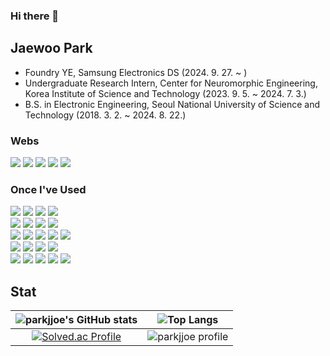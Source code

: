 ### Hi there 👋

## **Jaewoo Park**
- Foundry YE, Samsung Electronics DS (2024. 9. 27. ~ )
- Undergraduate Research Intern, Center for Neuromorphic Engineering, Korea Institute of Science and Technology (2023. 9. 5. ~ 2024. 7. 3.)  
- B.S. in Electronic Engineering, Seoul National University of Science and Technology (2018. 3. 2. ~ 2024. 8. 22.)

### Webs
<a href="mailto:jeau6565@gmail.com"><img src="https://img.shields.io/badge/Gmail-EA4335?style=for-the-badge&logo=Gmail&logoColor=white&link=mailto:jeau6565@gmail.com"/></a>
<a href="https://github.com/parkjjoe"><img src="https://img.shields.io/badge/GitHub-181717?style=for-the-badge&logo=GitHub&logoColor=white&link=https://github.com/parkjjoe"/></a>
<a href="https://www.linkedin.com/in/p-jaorek"><img src="https://img.shields.io/badge/LinkedIn-0A66C2?style=for-the-badge&logo=LinkedIn&logoColor=white&link=https://www.linkedin.com/in/p-jaorek"/></a>
<a href="https://blog.naver.com/jeau6565"><img src="https://img.shields.io/badge/Naver%20Blog-03C75A?style=for-the-badge&logo=Naver&logoColor=white&link=https://blog.naver.com/jeau6565"/></a>
<a href="https://velog.io/@parkjjoe/posts"><img src="https://img.shields.io/badge/Velog-20C997?style=for-the-badge&logo=Velog&logoColor=white&link=https://velog.io/@parkjjoe/posts"/></a>

### Once I've Used

<div>
<img src="https://img.shields.io/badge/Python-3776AB?style=flat&logo=Python&logoColor=white"/>
<img src="https://img.shields.io/badge/Java-007396?style=flat&logo=Java&logoColor=white">
<img src="https://img.shields.io/badge/C-A8B9CC?style=flat&logo=C&logoColor=white">
<img src="https://img.shields.io/badge/R-276DC3?style=flat&logo=R&logoColor=white">
<br>
<img src="https://img.shields.io/badge/TensorFlow-FF6F00?style=flat&logo=TensorFlow&logoColor=white"/>
<img src="https://img.shields.io/badge/Keras-D00000?style=flat&logo=Keras&logoColor=white"/>
<img src="https://img.shields.io/badge/PyTorch-EE4C2C?style=flat&logo=PyTorch&logoColor=white"/>
<img src="https://img.shields.io/badge/Pandas-150458?style=flat&logo=pandas&logoColor=white"/>
<br>
<img src="https://img.shields.io/badge/Anaconda-44A833?style=flat&logo=Anaconda&logoColor=white"/>
<img src="https://img.shields.io/badge/PyCharm-000000?style=flat&logo=PyCharm&logoColor=white">
<img src="https://img.shields.io/badge/Spyder%20IDE-FF0000?style=flat&logo=Spyder%20IDE&logoColor=white"/>
<img src="https://img.shields.io/badge/Jupyter-F37626?style=flat&logo=Jupyter&logoColor=white"/>
<img src="https://img.shields.io/badge/Google%20Colab-F9AB00?style=flat&logo=Google%20Colab&logoColor=white"/>
<br>
<img src="https://img.shields.io/badge/Eclipse%20IDE-2C2255?style=flat&logo=Eclipse%20IDE&logoColor=white"/>
<img src="https://img.shields.io/badge/Android%20Studio-3DDC84?style=flat&logo=Android%20Studio&logoColor=white"/>
<img src="https://img.shields.io/badge/Visual%20Studio-5C2D91?style=flat&logo=Visual%20Studio&logoColor=white"/>
<img src="https://img.shields.io/badge/Visual%20Studio%20Code-007ACC?style=flat&logo=Visual%20Studio%20Code&logoColor=white"/>
<br>
<img src="https://img.shields.io/badge/Git-F05032?style=flat&logo=Git&logoColor=white"/>
<img src="https://img.shields.io/badge/Vim-019733?style=flat&logo=Vim&logoColor=white"/>
  <img src="https://img.shields.io/badge/LaTeX-008080?style=flat&logo=LaTeX&logoColor=white"/>
<img src="https://img.shields.io/badge/Linux-FCC624?style=flat&logo=Linux&logoColor=white"/>
<img src="https://img.shields.io/badge/Ubuntu-E95420?style=flat&logo=Ubuntu&logoColor=white"/>
</div>

## **Stat**

|![parkjjoe's GitHub stats](https://github-readme-stats.vercel.app/api?username=parkjjoe&show_icons=true&theme=tokyonight)|![Top Langs](https://github-readme-stats.vercel.app/api/top-langs/?username=parkjjoe&layout=compact&theme=radical)|
|:---:|:---:|
|[![Solved.ac Profile](http://mazassumnida.wtf/api/v2/generate_badge?boj=jeau9928)](https://solved.ac/jeau9928)|![parkjjoe profile](http://mazandi.herokuapp.com/api?handle=jeau9928&theme=warm)|

<!--
**parkjjoe/parkjjoe** is a ✨ _special_ ✨ repository because its `README.md` (this file) appears on your GitHub profile.

Here are some ideas to get you started:

- 🔭 I’m currently working on ...
- 🌱 I’m currently learning ...
- 👯 I’m looking to collaborate on ...
- 🤔 I’m looking for help with ...
- 💬 Ask me about ...
- 📫 How to reach me: ...
- 😄 Pronouns: ...
- ⚡ Fun fact: ...
-->
